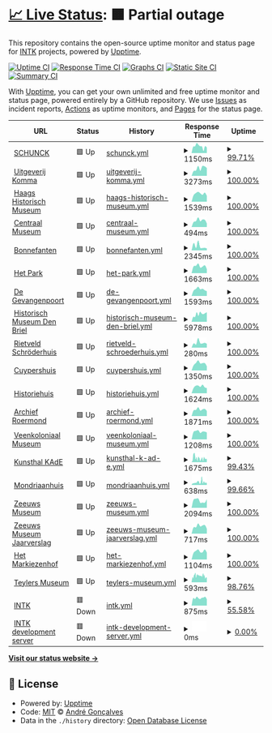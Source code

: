 # [📈 Live Status](https://andreesg.github.io/intk-upptime): <!--live status--> **🟧 Partial outage**

This repository contains the open-source uptime monitor and status page for [INTK](https://www.intk.com) projects, powered by [Upptime](https://github.com/upptime/upptime).

[![Uptime CI](https://github.com/koj-co/upptime/workflows/Uptime%20CI/badge.svg)](https://github.com/koj-co/upptime/actions?query=workflow%3A%22Uptime+CI%22)
[![Response Time CI](https://github.com/koj-co/upptime/workflows/Response%20Time%20CI/badge.svg)](https://github.com/koj-co/upptime/actions?query=workflow%3A%22Response+Time+CI%22)
[![Graphs CI](https://github.com/koj-co/upptime/workflows/Graphs%20CI/badge.svg)](https://github.com/koj-co/upptime/actions?query=workflow%3A%22Graphs+CI%22)
[![Static Site CI](https://github.com/koj-co/upptime/workflows/Static%20Site%20CI/badge.svg)](https://github.com/koj-co/upptime/actions?query=workflow%3A%22Static+Site+CI%22)
[![Summary CI](https://github.com/koj-co/upptime/workflows/Summary%20CI/badge.svg)](https://github.com/koj-co/upptime/actions?query=workflow%3A%22Summary+CI%22)

With [Upptime](https://upptime.js.org), you can get your own unlimited and free uptime monitor and status page, powered entirely by a GitHub repository. We use [Issues](https://github.com/andreesg/intk-upptime/issues) as incident reports, [Actions](https://github.com/andreesg/intk-upptime/actions) as uptime monitors, and [Pages](https://andreesg.github.io/intk-upptime) for the status page.

<!--start: status pages-->
<!-- This summary is generated by Upptime (https://github.com/upptime/upptime) -->
<!-- Do not edit this manually, your changes will be overwritten -->
<!-- prettier-ignore -->
| URL | Status | History | Response Time | Uptime |
| --- | ------ | ------- | ------------- | ------ |
| <img alt="" src="https://icons.duckduckgo.com/ip3/www.schunck.nl.ico" height="13"> [SCHUNCK](https://www.schunck.nl) | 🟩 Up | [schunck.yml](https://github.com/andreesg/intk-upptime/commits/HEAD/history/schunck.yml) | <details><summary><img alt="Response time graph" src="./graphs/schunck/response-time-week.png" height="20"> 1150ms</summary><br><a href="https://status.intk.com/history/schunck"><img alt="Response time 1211" src="https://img.shields.io/endpoint?url=https%3A%2F%2Fraw.githubusercontent.com%2Fandreesg%2Fintk-upptime%2FHEAD%2Fapi%2Fschunck%2Fresponse-time.json"></a><br><a href="https://status.intk.com/history/schunck"><img alt="24-hour response time 833" src="https://img.shields.io/endpoint?url=https%3A%2F%2Fraw.githubusercontent.com%2Fandreesg%2Fintk-upptime%2FHEAD%2Fapi%2Fschunck%2Fresponse-time-day.json"></a><br><a href="https://status.intk.com/history/schunck"><img alt="7-day response time 1150" src="https://img.shields.io/endpoint?url=https%3A%2F%2Fraw.githubusercontent.com%2Fandreesg%2Fintk-upptime%2FHEAD%2Fapi%2Fschunck%2Fresponse-time-week.json"></a><br><a href="https://status.intk.com/history/schunck"><img alt="30-day response time 1266" src="https://img.shields.io/endpoint?url=https%3A%2F%2Fraw.githubusercontent.com%2Fandreesg%2Fintk-upptime%2FHEAD%2Fapi%2Fschunck%2Fresponse-time-month.json"></a><br><a href="https://status.intk.com/history/schunck"><img alt="1-year response time 1180" src="https://img.shields.io/endpoint?url=https%3A%2F%2Fraw.githubusercontent.com%2Fandreesg%2Fintk-upptime%2FHEAD%2Fapi%2Fschunck%2Fresponse-time-year.json"></a></details> | <details><summary><a href="https://status.intk.com/history/schunck">99.71%</a></summary><a href="https://status.intk.com/history/schunck"><img alt="All-time uptime 98.81%" src="https://img.shields.io/endpoint?url=https%3A%2F%2Fraw.githubusercontent.com%2Fandreesg%2Fintk-upptime%2FHEAD%2Fapi%2Fschunck%2Fuptime.json"></a><br><a href="https://status.intk.com/history/schunck"><img alt="24-hour uptime 97.97%" src="https://img.shields.io/endpoint?url=https%3A%2F%2Fraw.githubusercontent.com%2Fandreesg%2Fintk-upptime%2FHEAD%2Fapi%2Fschunck%2Fuptime-day.json"></a><br><a href="https://status.intk.com/history/schunck"><img alt="7-day uptime 99.71%" src="https://img.shields.io/endpoint?url=https%3A%2F%2Fraw.githubusercontent.com%2Fandreesg%2Fintk-upptime%2FHEAD%2Fapi%2Fschunck%2Fuptime-week.json"></a><br><a href="https://status.intk.com/history/schunck"><img alt="30-day uptime 99.69%" src="https://img.shields.io/endpoint?url=https%3A%2F%2Fraw.githubusercontent.com%2Fandreesg%2Fintk-upptime%2FHEAD%2Fapi%2Fschunck%2Fuptime-month.json"></a><br><a href="https://status.intk.com/history/schunck"><img alt="1-year uptime 99.33%" src="https://img.shields.io/endpoint?url=https%3A%2F%2Fraw.githubusercontent.com%2Fandreesg%2Fintk-upptime%2FHEAD%2Fapi%2Fschunck%2Fuptime-year.json"></a></details>
| <img alt="" src="https://icons.duckduckgo.com/ip3/www.uitgeverijkomma.nl.ico" height="13"> [Uitgeverij Komma](https://www.uitgeverijkomma.nl) | 🟩 Up | [uitgeverij-komma.yml](https://github.com/andreesg/intk-upptime/commits/HEAD/history/uitgeverij-komma.yml) | <details><summary><img alt="Response time graph" src="./graphs/uitgeverij-komma/response-time-week.png" height="20"> 3273ms</summary><br><a href="https://status.intk.com/history/uitgeverij-komma"><img alt="Response time 1911" src="https://img.shields.io/endpoint?url=https%3A%2F%2Fraw.githubusercontent.com%2Fandreesg%2Fintk-upptime%2FHEAD%2Fapi%2Fuitgeverij-komma%2Fresponse-time.json"></a><br><a href="https://status.intk.com/history/uitgeverij-komma"><img alt="24-hour response time 3424" src="https://img.shields.io/endpoint?url=https%3A%2F%2Fraw.githubusercontent.com%2Fandreesg%2Fintk-upptime%2FHEAD%2Fapi%2Fuitgeverij-komma%2Fresponse-time-day.json"></a><br><a href="https://status.intk.com/history/uitgeverij-komma"><img alt="7-day response time 3273" src="https://img.shields.io/endpoint?url=https%3A%2F%2Fraw.githubusercontent.com%2Fandreesg%2Fintk-upptime%2FHEAD%2Fapi%2Fuitgeverij-komma%2Fresponse-time-week.json"></a><br><a href="https://status.intk.com/history/uitgeverij-komma"><img alt="30-day response time 3000" src="https://img.shields.io/endpoint?url=https%3A%2F%2Fraw.githubusercontent.com%2Fandreesg%2Fintk-upptime%2FHEAD%2Fapi%2Fuitgeverij-komma%2Fresponse-time-month.json"></a><br><a href="https://status.intk.com/history/uitgeverij-komma"><img alt="1-year response time 1994" src="https://img.shields.io/endpoint?url=https%3A%2F%2Fraw.githubusercontent.com%2Fandreesg%2Fintk-upptime%2FHEAD%2Fapi%2Fuitgeverij-komma%2Fresponse-time-year.json"></a></details> | <details><summary><a href="https://status.intk.com/history/uitgeverij-komma">100.00%</a></summary><a href="https://status.intk.com/history/uitgeverij-komma"><img alt="All-time uptime 99.04%" src="https://img.shields.io/endpoint?url=https%3A%2F%2Fraw.githubusercontent.com%2Fandreesg%2Fintk-upptime%2FHEAD%2Fapi%2Fuitgeverij-komma%2Fuptime.json"></a><br><a href="https://status.intk.com/history/uitgeverij-komma"><img alt="24-hour uptime 100.00%" src="https://img.shields.io/endpoint?url=https%3A%2F%2Fraw.githubusercontent.com%2Fandreesg%2Fintk-upptime%2FHEAD%2Fapi%2Fuitgeverij-komma%2Fuptime-day.json"></a><br><a href="https://status.intk.com/history/uitgeverij-komma"><img alt="7-day uptime 100.00%" src="https://img.shields.io/endpoint?url=https%3A%2F%2Fraw.githubusercontent.com%2Fandreesg%2Fintk-upptime%2FHEAD%2Fapi%2Fuitgeverij-komma%2Fuptime-week.json"></a><br><a href="https://status.intk.com/history/uitgeverij-komma"><img alt="30-day uptime 100.00%" src="https://img.shields.io/endpoint?url=https%3A%2F%2Fraw.githubusercontent.com%2Fandreesg%2Fintk-upptime%2FHEAD%2Fapi%2Fuitgeverij-komma%2Fuptime-month.json"></a><br><a href="https://status.intk.com/history/uitgeverij-komma"><img alt="1-year uptime 99.30%" src="https://img.shields.io/endpoint?url=https%3A%2F%2Fraw.githubusercontent.com%2Fandreesg%2Fintk-upptime%2FHEAD%2Fapi%2Fuitgeverij-komma%2Fuptime-year.json"></a></details>
| <img alt="" src="https://icons.duckduckgo.com/ip3/www.haagshistorischmuseum.nl.ico" height="13"> [Haags Historisch Museum](https://www.haagshistorischmuseum.nl) | 🟩 Up | [haags-historisch-museum.yml](https://github.com/andreesg/intk-upptime/commits/HEAD/history/haags-historisch-museum.yml) | <details><summary><img alt="Response time graph" src="./graphs/haags-historisch-museum/response-time-week.png" height="20"> 1539ms</summary><br><a href="https://status.intk.com/history/haags-historisch-museum"><img alt="Response time 1418" src="https://img.shields.io/endpoint?url=https%3A%2F%2Fraw.githubusercontent.com%2Fandreesg%2Fintk-upptime%2FHEAD%2Fapi%2Fhaags-historisch-museum%2Fresponse-time.json"></a><br><a href="https://status.intk.com/history/haags-historisch-museum"><img alt="24-hour response time 1130" src="https://img.shields.io/endpoint?url=https%3A%2F%2Fraw.githubusercontent.com%2Fandreesg%2Fintk-upptime%2FHEAD%2Fapi%2Fhaags-historisch-museum%2Fresponse-time-day.json"></a><br><a href="https://status.intk.com/history/haags-historisch-museum"><img alt="7-day response time 1539" src="https://img.shields.io/endpoint?url=https%3A%2F%2Fraw.githubusercontent.com%2Fandreesg%2Fintk-upptime%2FHEAD%2Fapi%2Fhaags-historisch-museum%2Fresponse-time-week.json"></a><br><a href="https://status.intk.com/history/haags-historisch-museum"><img alt="30-day response time 1541" src="https://img.shields.io/endpoint?url=https%3A%2F%2Fraw.githubusercontent.com%2Fandreesg%2Fintk-upptime%2FHEAD%2Fapi%2Fhaags-historisch-museum%2Fresponse-time-month.json"></a><br><a href="https://status.intk.com/history/haags-historisch-museum"><img alt="1-year response time 1412" src="https://img.shields.io/endpoint?url=https%3A%2F%2Fraw.githubusercontent.com%2Fandreesg%2Fintk-upptime%2FHEAD%2Fapi%2Fhaags-historisch-museum%2Fresponse-time-year.json"></a></details> | <details><summary><a href="https://status.intk.com/history/haags-historisch-museum">100.00%</a></summary><a href="https://status.intk.com/history/haags-historisch-museum"><img alt="All-time uptime 99.44%" src="https://img.shields.io/endpoint?url=https%3A%2F%2Fraw.githubusercontent.com%2Fandreesg%2Fintk-upptime%2FHEAD%2Fapi%2Fhaags-historisch-museum%2Fuptime.json"></a><br><a href="https://status.intk.com/history/haags-historisch-museum"><img alt="24-hour uptime 100.00%" src="https://img.shields.io/endpoint?url=https%3A%2F%2Fraw.githubusercontent.com%2Fandreesg%2Fintk-upptime%2FHEAD%2Fapi%2Fhaags-historisch-museum%2Fuptime-day.json"></a><br><a href="https://status.intk.com/history/haags-historisch-museum"><img alt="7-day uptime 100.00%" src="https://img.shields.io/endpoint?url=https%3A%2F%2Fraw.githubusercontent.com%2Fandreesg%2Fintk-upptime%2FHEAD%2Fapi%2Fhaags-historisch-museum%2Fuptime-week.json"></a><br><a href="https://status.intk.com/history/haags-historisch-museum"><img alt="30-day uptime 99.88%" src="https://img.shields.io/endpoint?url=https%3A%2F%2Fraw.githubusercontent.com%2Fandreesg%2Fintk-upptime%2FHEAD%2Fapi%2Fhaags-historisch-museum%2Fuptime-month.json"></a><br><a href="https://status.intk.com/history/haags-historisch-museum"><img alt="1-year uptime 99.40%" src="https://img.shields.io/endpoint?url=https%3A%2F%2Fraw.githubusercontent.com%2Fandreesg%2Fintk-upptime%2FHEAD%2Fapi%2Fhaags-historisch-museum%2Fuptime-year.json"></a></details>
| <img alt="" src="https://icons.duckduckgo.com/ip3/www.centraalmuseum.nl.ico" height="13"> [Centraal Museum](https://www.centraalmuseum.nl) | 🟩 Up | [centraal-museum.yml](https://github.com/andreesg/intk-upptime/commits/HEAD/history/centraal-museum.yml) | <details><summary><img alt="Response time graph" src="./graphs/centraal-museum/response-time-week.png" height="20"> 494ms</summary><br><a href="https://status.intk.com/history/centraal-museum"><img alt="Response time 3256" src="https://img.shields.io/endpoint?url=https%3A%2F%2Fraw.githubusercontent.com%2Fandreesg%2Fintk-upptime%2FHEAD%2Fapi%2Fcentraal-museum%2Fresponse-time.json"></a><br><a href="https://status.intk.com/history/centraal-museum"><img alt="24-hour response time 267" src="https://img.shields.io/endpoint?url=https%3A%2F%2Fraw.githubusercontent.com%2Fandreesg%2Fintk-upptime%2FHEAD%2Fapi%2Fcentraal-museum%2Fresponse-time-day.json"></a><br><a href="https://status.intk.com/history/centraal-museum"><img alt="7-day response time 494" src="https://img.shields.io/endpoint?url=https%3A%2F%2Fraw.githubusercontent.com%2Fandreesg%2Fintk-upptime%2FHEAD%2Fapi%2Fcentraal-museum%2Fresponse-time-week.json"></a><br><a href="https://status.intk.com/history/centraal-museum"><img alt="30-day response time 624" src="https://img.shields.io/endpoint?url=https%3A%2F%2Fraw.githubusercontent.com%2Fandreesg%2Fintk-upptime%2FHEAD%2Fapi%2Fcentraal-museum%2Fresponse-time-month.json"></a><br><a href="https://status.intk.com/history/centraal-museum"><img alt="1-year response time 2773" src="https://img.shields.io/endpoint?url=https%3A%2F%2Fraw.githubusercontent.com%2Fandreesg%2Fintk-upptime%2FHEAD%2Fapi%2Fcentraal-museum%2Fresponse-time-year.json"></a></details> | <details><summary><a href="https://status.intk.com/history/centraal-museum">100.00%</a></summary><a href="https://status.intk.com/history/centraal-museum"><img alt="All-time uptime 99.45%" src="https://img.shields.io/endpoint?url=https%3A%2F%2Fraw.githubusercontent.com%2Fandreesg%2Fintk-upptime%2FHEAD%2Fapi%2Fcentraal-museum%2Fuptime.json"></a><br><a href="https://status.intk.com/history/centraal-museum"><img alt="24-hour uptime 100.00%" src="https://img.shields.io/endpoint?url=https%3A%2F%2Fraw.githubusercontent.com%2Fandreesg%2Fintk-upptime%2FHEAD%2Fapi%2Fcentraal-museum%2Fuptime-day.json"></a><br><a href="https://status.intk.com/history/centraal-museum"><img alt="7-day uptime 100.00%" src="https://img.shields.io/endpoint?url=https%3A%2F%2Fraw.githubusercontent.com%2Fandreesg%2Fintk-upptime%2FHEAD%2Fapi%2Fcentraal-museum%2Fuptime-week.json"></a><br><a href="https://status.intk.com/history/centraal-museum"><img alt="30-day uptime 99.97%" src="https://img.shields.io/endpoint?url=https%3A%2F%2Fraw.githubusercontent.com%2Fandreesg%2Fintk-upptime%2FHEAD%2Fapi%2Fcentraal-museum%2Fuptime-month.json"></a><br><a href="https://status.intk.com/history/centraal-museum"><img alt="1-year uptime 97.62%" src="https://img.shields.io/endpoint?url=https%3A%2F%2Fraw.githubusercontent.com%2Fandreesg%2Fintk-upptime%2FHEAD%2Fapi%2Fcentraal-museum%2Fuptime-year.json"></a></details>
| <img alt="" src="https://icons.duckduckgo.com/ip3/www.bonnefanten.nl.ico" height="13"> [Bonnefanten](https://www.bonnefanten.nl) | 🟩 Up | [bonnefanten.yml](https://github.com/andreesg/intk-upptime/commits/HEAD/history/bonnefanten.yml) | <details><summary><img alt="Response time graph" src="./graphs/bonnefanten/response-time-week.png" height="20"> 2345ms</summary><br><a href="https://status.intk.com/history/bonnefanten"><img alt="Response time 2138" src="https://img.shields.io/endpoint?url=https%3A%2F%2Fraw.githubusercontent.com%2Fandreesg%2Fintk-upptime%2FHEAD%2Fapi%2Fbonnefanten%2Fresponse-time.json"></a><br><a href="https://status.intk.com/history/bonnefanten"><img alt="24-hour response time 1090" src="https://img.shields.io/endpoint?url=https%3A%2F%2Fraw.githubusercontent.com%2Fandreesg%2Fintk-upptime%2FHEAD%2Fapi%2Fbonnefanten%2Fresponse-time-day.json"></a><br><a href="https://status.intk.com/history/bonnefanten"><img alt="7-day response time 2345" src="https://img.shields.io/endpoint?url=https%3A%2F%2Fraw.githubusercontent.com%2Fandreesg%2Fintk-upptime%2FHEAD%2Fapi%2Fbonnefanten%2Fresponse-time-week.json"></a><br><a href="https://status.intk.com/history/bonnefanten"><img alt="30-day response time 2219" src="https://img.shields.io/endpoint?url=https%3A%2F%2Fraw.githubusercontent.com%2Fandreesg%2Fintk-upptime%2FHEAD%2Fapi%2Fbonnefanten%2Fresponse-time-month.json"></a><br><a href="https://status.intk.com/history/bonnefanten"><img alt="1-year response time 2163" src="https://img.shields.io/endpoint?url=https%3A%2F%2Fraw.githubusercontent.com%2Fandreesg%2Fintk-upptime%2FHEAD%2Fapi%2Fbonnefanten%2Fresponse-time-year.json"></a></details> | <details><summary><a href="https://status.intk.com/history/bonnefanten">100.00%</a></summary><a href="https://status.intk.com/history/bonnefanten"><img alt="All-time uptime 99.49%" src="https://img.shields.io/endpoint?url=https%3A%2F%2Fraw.githubusercontent.com%2Fandreesg%2Fintk-upptime%2FHEAD%2Fapi%2Fbonnefanten%2Fuptime.json"></a><br><a href="https://status.intk.com/history/bonnefanten"><img alt="24-hour uptime 100.00%" src="https://img.shields.io/endpoint?url=https%3A%2F%2Fraw.githubusercontent.com%2Fandreesg%2Fintk-upptime%2FHEAD%2Fapi%2Fbonnefanten%2Fuptime-day.json"></a><br><a href="https://status.intk.com/history/bonnefanten"><img alt="7-day uptime 100.00%" src="https://img.shields.io/endpoint?url=https%3A%2F%2Fraw.githubusercontent.com%2Fandreesg%2Fintk-upptime%2FHEAD%2Fapi%2Fbonnefanten%2Fuptime-week.json"></a><br><a href="https://status.intk.com/history/bonnefanten"><img alt="30-day uptime 99.88%" src="https://img.shields.io/endpoint?url=https%3A%2F%2Fraw.githubusercontent.com%2Fandreesg%2Fintk-upptime%2FHEAD%2Fapi%2Fbonnefanten%2Fuptime-month.json"></a><br><a href="https://status.intk.com/history/bonnefanten"><img alt="1-year uptime 97.61%" src="https://img.shields.io/endpoint?url=https%3A%2F%2Fraw.githubusercontent.com%2Fandreesg%2Fintk-upptime%2FHEAD%2Fapi%2Fbonnefanten%2Fuptime-year.json"></a></details>
| <img alt="" src="https://icons.duckduckgo.com/ip3/www.hetpark.nl.ico" height="13"> [Het Park](https://www.hetpark.nl) | 🟩 Up | [het-park.yml](https://github.com/andreesg/intk-upptime/commits/HEAD/history/het-park.yml) | <details><summary><img alt="Response time graph" src="./graphs/het-park/response-time-week.png" height="20"> 1663ms</summary><br><a href="https://status.intk.com/history/het-park"><img alt="Response time 1298" src="https://img.shields.io/endpoint?url=https%3A%2F%2Fraw.githubusercontent.com%2Fandreesg%2Fintk-upptime%2FHEAD%2Fapi%2Fhet-park%2Fresponse-time.json"></a><br><a href="https://status.intk.com/history/het-park"><img alt="24-hour response time 963" src="https://img.shields.io/endpoint?url=https%3A%2F%2Fraw.githubusercontent.com%2Fandreesg%2Fintk-upptime%2FHEAD%2Fapi%2Fhet-park%2Fresponse-time-day.json"></a><br><a href="https://status.intk.com/history/het-park"><img alt="7-day response time 1663" src="https://img.shields.io/endpoint?url=https%3A%2F%2Fraw.githubusercontent.com%2Fandreesg%2Fintk-upptime%2FHEAD%2Fapi%2Fhet-park%2Fresponse-time-week.json"></a><br><a href="https://status.intk.com/history/het-park"><img alt="30-day response time 1710" src="https://img.shields.io/endpoint?url=https%3A%2F%2Fraw.githubusercontent.com%2Fandreesg%2Fintk-upptime%2FHEAD%2Fapi%2Fhet-park%2Fresponse-time-month.json"></a><br><a href="https://status.intk.com/history/het-park"><img alt="1-year response time 1381" src="https://img.shields.io/endpoint?url=https%3A%2F%2Fraw.githubusercontent.com%2Fandreesg%2Fintk-upptime%2FHEAD%2Fapi%2Fhet-park%2Fresponse-time-year.json"></a></details> | <details><summary><a href="https://status.intk.com/history/het-park">100.00%</a></summary><a href="https://status.intk.com/history/het-park"><img alt="All-time uptime 99.97%" src="https://img.shields.io/endpoint?url=https%3A%2F%2Fraw.githubusercontent.com%2Fandreesg%2Fintk-upptime%2FHEAD%2Fapi%2Fhet-park%2Fuptime.json"></a><br><a href="https://status.intk.com/history/het-park"><img alt="24-hour uptime 100.00%" src="https://img.shields.io/endpoint?url=https%3A%2F%2Fraw.githubusercontent.com%2Fandreesg%2Fintk-upptime%2FHEAD%2Fapi%2Fhet-park%2Fuptime-day.json"></a><br><a href="https://status.intk.com/history/het-park"><img alt="7-day uptime 100.00%" src="https://img.shields.io/endpoint?url=https%3A%2F%2Fraw.githubusercontent.com%2Fandreesg%2Fintk-upptime%2FHEAD%2Fapi%2Fhet-park%2Fuptime-week.json"></a><br><a href="https://status.intk.com/history/het-park"><img alt="30-day uptime 100.00%" src="https://img.shields.io/endpoint?url=https%3A%2F%2Fraw.githubusercontent.com%2Fandreesg%2Fintk-upptime%2FHEAD%2Fapi%2Fhet-park%2Fuptime-month.json"></a><br><a href="https://status.intk.com/history/het-park"><img alt="1-year uptime 99.91%" src="https://img.shields.io/endpoint?url=https%3A%2F%2Fraw.githubusercontent.com%2Fandreesg%2Fintk-upptime%2FHEAD%2Fapi%2Fhet-park%2Fuptime-year.json"></a></details>
| <img alt="" src="https://icons.duckduckgo.com/ip3/www.gevangenpoort.nl.ico" height="13"> [De Gevangenpoort](https://www.gevangenpoort.nl) | 🟩 Up | [de-gevangenpoort.yml](https://github.com/andreesg/intk-upptime/commits/HEAD/history/de-gevangenpoort.yml) | <details><summary><img alt="Response time graph" src="./graphs/de-gevangenpoort/response-time-week.png" height="20"> 1593ms</summary><br><a href="https://status.intk.com/history/de-gevangenpoort"><img alt="Response time 1370" src="https://img.shields.io/endpoint?url=https%3A%2F%2Fraw.githubusercontent.com%2Fandreesg%2Fintk-upptime%2FHEAD%2Fapi%2Fde-gevangenpoort%2Fresponse-time.json"></a><br><a href="https://status.intk.com/history/de-gevangenpoort"><img alt="24-hour response time 1144" src="https://img.shields.io/endpoint?url=https%3A%2F%2Fraw.githubusercontent.com%2Fandreesg%2Fintk-upptime%2FHEAD%2Fapi%2Fde-gevangenpoort%2Fresponse-time-day.json"></a><br><a href="https://status.intk.com/history/de-gevangenpoort"><img alt="7-day response time 1593" src="https://img.shields.io/endpoint?url=https%3A%2F%2Fraw.githubusercontent.com%2Fandreesg%2Fintk-upptime%2FHEAD%2Fapi%2Fde-gevangenpoort%2Fresponse-time-week.json"></a><br><a href="https://status.intk.com/history/de-gevangenpoort"><img alt="30-day response time 1465" src="https://img.shields.io/endpoint?url=https%3A%2F%2Fraw.githubusercontent.com%2Fandreesg%2Fintk-upptime%2FHEAD%2Fapi%2Fde-gevangenpoort%2Fresponse-time-month.json"></a><br><a href="https://status.intk.com/history/de-gevangenpoort"><img alt="1-year response time 1359" src="https://img.shields.io/endpoint?url=https%3A%2F%2Fraw.githubusercontent.com%2Fandreesg%2Fintk-upptime%2FHEAD%2Fapi%2Fde-gevangenpoort%2Fresponse-time-year.json"></a></details> | <details><summary><a href="https://status.intk.com/history/de-gevangenpoort">100.00%</a></summary><a href="https://status.intk.com/history/de-gevangenpoort"><img alt="All-time uptime 99.48%" src="https://img.shields.io/endpoint?url=https%3A%2F%2Fraw.githubusercontent.com%2Fandreesg%2Fintk-upptime%2FHEAD%2Fapi%2Fde-gevangenpoort%2Fuptime.json"></a><br><a href="https://status.intk.com/history/de-gevangenpoort"><img alt="24-hour uptime 100.00%" src="https://img.shields.io/endpoint?url=https%3A%2F%2Fraw.githubusercontent.com%2Fandreesg%2Fintk-upptime%2FHEAD%2Fapi%2Fde-gevangenpoort%2Fuptime-day.json"></a><br><a href="https://status.intk.com/history/de-gevangenpoort"><img alt="7-day uptime 100.00%" src="https://img.shields.io/endpoint?url=https%3A%2F%2Fraw.githubusercontent.com%2Fandreesg%2Fintk-upptime%2FHEAD%2Fapi%2Fde-gevangenpoort%2Fuptime-week.json"></a><br><a href="https://status.intk.com/history/de-gevangenpoort"><img alt="30-day uptime 99.88%" src="https://img.shields.io/endpoint?url=https%3A%2F%2Fraw.githubusercontent.com%2Fandreesg%2Fintk-upptime%2FHEAD%2Fapi%2Fde-gevangenpoort%2Fuptime-month.json"></a><br><a href="https://status.intk.com/history/de-gevangenpoort"><img alt="1-year uptime 99.56%" src="https://img.shields.io/endpoint?url=https%3A%2F%2Fraw.githubusercontent.com%2Fandreesg%2Fintk-upptime%2FHEAD%2Fapi%2Fde-gevangenpoort%2Fuptime-year.json"></a></details>
| <img alt="" src="https://icons.duckduckgo.com/ip3/www.historischmuseumdenbriel.nl.ico" height="13"> [Historisch Museum Den Briel](https://www.historischmuseumdenbriel.nl) | 🟩 Up | [historisch-museum-den-briel.yml](https://github.com/andreesg/intk-upptime/commits/HEAD/history/historisch-museum-den-briel.yml) | <details><summary><img alt="Response time graph" src="./graphs/historisch-museum-den-briel/response-time-week.png" height="20"> 5978ms</summary><br><a href="https://status.intk.com/history/historisch-museum-den-briel"><img alt="Response time 5533" src="https://img.shields.io/endpoint?url=https%3A%2F%2Fraw.githubusercontent.com%2Fandreesg%2Fintk-upptime%2FHEAD%2Fapi%2Fhistorisch-museum-den-briel%2Fresponse-time.json"></a><br><a href="https://status.intk.com/history/historisch-museum-den-briel"><img alt="24-hour response time 7489" src="https://img.shields.io/endpoint?url=https%3A%2F%2Fraw.githubusercontent.com%2Fandreesg%2Fintk-upptime%2FHEAD%2Fapi%2Fhistorisch-museum-den-briel%2Fresponse-time-day.json"></a><br><a href="https://status.intk.com/history/historisch-museum-den-briel"><img alt="7-day response time 5978" src="https://img.shields.io/endpoint?url=https%3A%2F%2Fraw.githubusercontent.com%2Fandreesg%2Fintk-upptime%2FHEAD%2Fapi%2Fhistorisch-museum-den-briel%2Fresponse-time-week.json"></a><br><a href="https://status.intk.com/history/historisch-museum-den-briel"><img alt="30-day response time 5443" src="https://img.shields.io/endpoint?url=https%3A%2F%2Fraw.githubusercontent.com%2Fandreesg%2Fintk-upptime%2FHEAD%2Fapi%2Fhistorisch-museum-den-briel%2Fresponse-time-month.json"></a><br><a href="https://status.intk.com/history/historisch-museum-den-briel"><img alt="1-year response time 5673" src="https://img.shields.io/endpoint?url=https%3A%2F%2Fraw.githubusercontent.com%2Fandreesg%2Fintk-upptime%2FHEAD%2Fapi%2Fhistorisch-museum-den-briel%2Fresponse-time-year.json"></a></details> | <details><summary><a href="https://status.intk.com/history/historisch-museum-den-briel">100.00%</a></summary><a href="https://status.intk.com/history/historisch-museum-den-briel"><img alt="All-time uptime 98.31%" src="https://img.shields.io/endpoint?url=https%3A%2F%2Fraw.githubusercontent.com%2Fandreesg%2Fintk-upptime%2FHEAD%2Fapi%2Fhistorisch-museum-den-briel%2Fuptime.json"></a><br><a href="https://status.intk.com/history/historisch-museum-den-briel"><img alt="24-hour uptime 100.00%" src="https://img.shields.io/endpoint?url=https%3A%2F%2Fraw.githubusercontent.com%2Fandreesg%2Fintk-upptime%2FHEAD%2Fapi%2Fhistorisch-museum-den-briel%2Fuptime-day.json"></a><br><a href="https://status.intk.com/history/historisch-museum-den-briel"><img alt="7-day uptime 100.00%" src="https://img.shields.io/endpoint?url=https%3A%2F%2Fraw.githubusercontent.com%2Fandreesg%2Fintk-upptime%2FHEAD%2Fapi%2Fhistorisch-museum-den-briel%2Fuptime-week.json"></a><br><a href="https://status.intk.com/history/historisch-museum-den-briel"><img alt="30-day uptime 48.18%" src="https://img.shields.io/endpoint?url=https%3A%2F%2Fraw.githubusercontent.com%2Fandreesg%2Fintk-upptime%2FHEAD%2Fapi%2Fhistorisch-museum-den-briel%2Fuptime-month.json"></a><br><a href="https://status.intk.com/history/historisch-museum-den-briel"><img alt="1-year uptime 95.28%" src="https://img.shields.io/endpoint?url=https%3A%2F%2Fraw.githubusercontent.com%2Fandreesg%2Fintk-upptime%2FHEAD%2Fapi%2Fhistorisch-museum-den-briel%2Fuptime-year.json"></a></details>
| <img alt="" src="https://icons.duckduckgo.com/ip3/www.rietveldschroderhuis.nl.ico" height="13"> [Rietveld Schröderhuis](https://www.rietveldschroderhuis.nl) | 🟩 Up | [rietveld-schroederhuis.yml](https://github.com/andreesg/intk-upptime/commits/HEAD/history/rietveld-schroederhuis.yml) | <details><summary><img alt="Response time graph" src="./graphs/rietveld-schroederhuis/response-time-week.png" height="20"> 280ms</summary><br><a href="https://status.intk.com/history/rietveld-schroederhuis"><img alt="Response time 1119" src="https://img.shields.io/endpoint?url=https%3A%2F%2Fraw.githubusercontent.com%2Fandreesg%2Fintk-upptime%2FHEAD%2Fapi%2Frietveld-schroederhuis%2Fresponse-time.json"></a><br><a href="https://status.intk.com/history/rietveld-schroederhuis"><img alt="24-hour response time 220" src="https://img.shields.io/endpoint?url=https%3A%2F%2Fraw.githubusercontent.com%2Fandreesg%2Fintk-upptime%2FHEAD%2Fapi%2Frietveld-schroederhuis%2Fresponse-time-day.json"></a><br><a href="https://status.intk.com/history/rietveld-schroederhuis"><img alt="7-day response time 280" src="https://img.shields.io/endpoint?url=https%3A%2F%2Fraw.githubusercontent.com%2Fandreesg%2Fintk-upptime%2FHEAD%2Fapi%2Frietveld-schroederhuis%2Fresponse-time-week.json"></a><br><a href="https://status.intk.com/history/rietveld-schroederhuis"><img alt="30-day response time 274" src="https://img.shields.io/endpoint?url=https%3A%2F%2Fraw.githubusercontent.com%2Fandreesg%2Fintk-upptime%2FHEAD%2Fapi%2Frietveld-schroederhuis%2Fresponse-time-month.json"></a><br><a href="https://status.intk.com/history/rietveld-schroederhuis"><img alt="1-year response time 1069" src="https://img.shields.io/endpoint?url=https%3A%2F%2Fraw.githubusercontent.com%2Fandreesg%2Fintk-upptime%2FHEAD%2Fapi%2Frietveld-schroederhuis%2Fresponse-time-year.json"></a></details> | <details><summary><a href="https://status.intk.com/history/rietveld-schroederhuis">100.00%</a></summary><a href="https://status.intk.com/history/rietveld-schroederhuis"><img alt="All-time uptime 98.86%" src="https://img.shields.io/endpoint?url=https%3A%2F%2Fraw.githubusercontent.com%2Fandreesg%2Fintk-upptime%2FHEAD%2Fapi%2Frietveld-schroederhuis%2Fuptime.json"></a><br><a href="https://status.intk.com/history/rietveld-schroederhuis"><img alt="24-hour uptime 100.00%" src="https://img.shields.io/endpoint?url=https%3A%2F%2Fraw.githubusercontent.com%2Fandreesg%2Fintk-upptime%2FHEAD%2Fapi%2Frietveld-schroederhuis%2Fuptime-day.json"></a><br><a href="https://status.intk.com/history/rietveld-schroederhuis"><img alt="7-day uptime 100.00%" src="https://img.shields.io/endpoint?url=https%3A%2F%2Fraw.githubusercontent.com%2Fandreesg%2Fintk-upptime%2FHEAD%2Fapi%2Frietveld-schroederhuis%2Fuptime-week.json"></a><br><a href="https://status.intk.com/history/rietveld-schroederhuis"><img alt="30-day uptime 100.00%" src="https://img.shields.io/endpoint?url=https%3A%2F%2Fraw.githubusercontent.com%2Fandreesg%2Fintk-upptime%2FHEAD%2Fapi%2Frietveld-schroederhuis%2Fuptime-month.json"></a><br><a href="https://status.intk.com/history/rietveld-schroederhuis"><img alt="1-year uptime 94.66%" src="https://img.shields.io/endpoint?url=https%3A%2F%2Fraw.githubusercontent.com%2Fandreesg%2Fintk-upptime%2FHEAD%2Fapi%2Frietveld-schroederhuis%2Fuptime-year.json"></a></details>
| <img alt="" src="https://icons.duckduckgo.com/ip3/www.cuypershuis.nl.ico" height="13"> [Cuypershuis](https://www.cuypershuis.nl) | 🟩 Up | [cuypershuis.yml](https://github.com/andreesg/intk-upptime/commits/HEAD/history/cuypershuis.yml) | <details><summary><img alt="Response time graph" src="./graphs/cuypershuis/response-time-week.png" height="20"> 1350ms</summary><br><a href="https://status.intk.com/history/cuypershuis"><img alt="Response time 1120" src="https://img.shields.io/endpoint?url=https%3A%2F%2Fraw.githubusercontent.com%2Fandreesg%2Fintk-upptime%2FHEAD%2Fapi%2Fcuypershuis%2Fresponse-time.json"></a><br><a href="https://status.intk.com/history/cuypershuis"><img alt="24-hour response time 791" src="https://img.shields.io/endpoint?url=https%3A%2F%2Fraw.githubusercontent.com%2Fandreesg%2Fintk-upptime%2FHEAD%2Fapi%2Fcuypershuis%2Fresponse-time-day.json"></a><br><a href="https://status.intk.com/history/cuypershuis"><img alt="7-day response time 1350" src="https://img.shields.io/endpoint?url=https%3A%2F%2Fraw.githubusercontent.com%2Fandreesg%2Fintk-upptime%2FHEAD%2Fapi%2Fcuypershuis%2Fresponse-time-week.json"></a><br><a href="https://status.intk.com/history/cuypershuis"><img alt="30-day response time 1194" src="https://img.shields.io/endpoint?url=https%3A%2F%2Fraw.githubusercontent.com%2Fandreesg%2Fintk-upptime%2FHEAD%2Fapi%2Fcuypershuis%2Fresponse-time-month.json"></a><br><a href="https://status.intk.com/history/cuypershuis"><img alt="1-year response time 1128" src="https://img.shields.io/endpoint?url=https%3A%2F%2Fraw.githubusercontent.com%2Fandreesg%2Fintk-upptime%2FHEAD%2Fapi%2Fcuypershuis%2Fresponse-time-year.json"></a></details> | <details><summary><a href="https://status.intk.com/history/cuypershuis">100.00%</a></summary><a href="https://status.intk.com/history/cuypershuis"><img alt="All-time uptime 99.87%" src="https://img.shields.io/endpoint?url=https%3A%2F%2Fraw.githubusercontent.com%2Fandreesg%2Fintk-upptime%2FHEAD%2Fapi%2Fcuypershuis%2Fuptime.json"></a><br><a href="https://status.intk.com/history/cuypershuis"><img alt="24-hour uptime 100.00%" src="https://img.shields.io/endpoint?url=https%3A%2F%2Fraw.githubusercontent.com%2Fandreesg%2Fintk-upptime%2FHEAD%2Fapi%2Fcuypershuis%2Fuptime-day.json"></a><br><a href="https://status.intk.com/history/cuypershuis"><img alt="7-day uptime 100.00%" src="https://img.shields.io/endpoint?url=https%3A%2F%2Fraw.githubusercontent.com%2Fandreesg%2Fintk-upptime%2FHEAD%2Fapi%2Fcuypershuis%2Fuptime-week.json"></a><br><a href="https://status.intk.com/history/cuypershuis"><img alt="30-day uptime 99.81%" src="https://img.shields.io/endpoint?url=https%3A%2F%2Fraw.githubusercontent.com%2Fandreesg%2Fintk-upptime%2FHEAD%2Fapi%2Fcuypershuis%2Fuptime-month.json"></a><br><a href="https://status.intk.com/history/cuypershuis"><img alt="1-year uptime 99.82%" src="https://img.shields.io/endpoint?url=https%3A%2F%2Fraw.githubusercontent.com%2Fandreesg%2Fintk-upptime%2FHEAD%2Fapi%2Fcuypershuis%2Fuptime-year.json"></a></details>
| <img alt="" src="https://icons.duckduckgo.com/ip3/www.historiehuis.nl.ico" height="13"> [Historiehuis](https://www.historiehuis.nl) | 🟩 Up | [historiehuis.yml](https://github.com/andreesg/intk-upptime/commits/HEAD/history/historiehuis.yml) | <details><summary><img alt="Response time graph" src="./graphs/historiehuis/response-time-week.png" height="20"> 1624ms</summary><br><a href="https://status.intk.com/history/historiehuis"><img alt="Response time 1607" src="https://img.shields.io/endpoint?url=https%3A%2F%2Fraw.githubusercontent.com%2Fandreesg%2Fintk-upptime%2FHEAD%2Fapi%2Fhistoriehuis%2Fresponse-time.json"></a><br><a href="https://status.intk.com/history/historiehuis"><img alt="24-hour response time 1256" src="https://img.shields.io/endpoint?url=https%3A%2F%2Fraw.githubusercontent.com%2Fandreesg%2Fintk-upptime%2FHEAD%2Fapi%2Fhistoriehuis%2Fresponse-time-day.json"></a><br><a href="https://status.intk.com/history/historiehuis"><img alt="7-day response time 1624" src="https://img.shields.io/endpoint?url=https%3A%2F%2Fraw.githubusercontent.com%2Fandreesg%2Fintk-upptime%2FHEAD%2Fapi%2Fhistoriehuis%2Fresponse-time-week.json"></a><br><a href="https://status.intk.com/history/historiehuis"><img alt="30-day response time 1608" src="https://img.shields.io/endpoint?url=https%3A%2F%2Fraw.githubusercontent.com%2Fandreesg%2Fintk-upptime%2FHEAD%2Fapi%2Fhistoriehuis%2Fresponse-time-month.json"></a><br><a href="https://status.intk.com/history/historiehuis"><img alt="1-year response time 1597" src="https://img.shields.io/endpoint?url=https%3A%2F%2Fraw.githubusercontent.com%2Fandreesg%2Fintk-upptime%2FHEAD%2Fapi%2Fhistoriehuis%2Fresponse-time-year.json"></a></details> | <details><summary><a href="https://status.intk.com/history/historiehuis">100.00%</a></summary><a href="https://status.intk.com/history/historiehuis"><img alt="All-time uptime 99.86%" src="https://img.shields.io/endpoint?url=https%3A%2F%2Fraw.githubusercontent.com%2Fandreesg%2Fintk-upptime%2FHEAD%2Fapi%2Fhistoriehuis%2Fuptime.json"></a><br><a href="https://status.intk.com/history/historiehuis"><img alt="24-hour uptime 100.00%" src="https://img.shields.io/endpoint?url=https%3A%2F%2Fraw.githubusercontent.com%2Fandreesg%2Fintk-upptime%2FHEAD%2Fapi%2Fhistoriehuis%2Fuptime-day.json"></a><br><a href="https://status.intk.com/history/historiehuis"><img alt="7-day uptime 100.00%" src="https://img.shields.io/endpoint?url=https%3A%2F%2Fraw.githubusercontent.com%2Fandreesg%2Fintk-upptime%2FHEAD%2Fapi%2Fhistoriehuis%2Fuptime-week.json"></a><br><a href="https://status.intk.com/history/historiehuis"><img alt="30-day uptime 99.81%" src="https://img.shields.io/endpoint?url=https%3A%2F%2Fraw.githubusercontent.com%2Fandreesg%2Fintk-upptime%2FHEAD%2Fapi%2Fhistoriehuis%2Fuptime-month.json"></a><br><a href="https://status.intk.com/history/historiehuis"><img alt="1-year uptime 99.82%" src="https://img.shields.io/endpoint?url=https%3A%2F%2Fraw.githubusercontent.com%2Fandreesg%2Fintk-upptime%2FHEAD%2Fapi%2Fhistoriehuis%2Fuptime-year.json"></a></details>
| <img alt="" src="https://icons.duckduckgo.com/ip3/www.archiefroermond.nl.ico" height="13"> [Archief Roermond](https://www.archiefroermond.nl) | 🟩 Up | [archief-roermond.yml](https://github.com/andreesg/intk-upptime/commits/HEAD/history/archief-roermond.yml) | <details><summary><img alt="Response time graph" src="./graphs/archief-roermond/response-time-week.png" height="20"> 1871ms</summary><br><a href="https://status.intk.com/history/archief-roermond"><img alt="Response time 1917" src="https://img.shields.io/endpoint?url=https%3A%2F%2Fraw.githubusercontent.com%2Fandreesg%2Fintk-upptime%2FHEAD%2Fapi%2Farchief-roermond%2Fresponse-time.json"></a><br><a href="https://status.intk.com/history/archief-roermond"><img alt="24-hour response time 1467" src="https://img.shields.io/endpoint?url=https%3A%2F%2Fraw.githubusercontent.com%2Fandreesg%2Fintk-upptime%2FHEAD%2Fapi%2Farchief-roermond%2Fresponse-time-day.json"></a><br><a href="https://status.intk.com/history/archief-roermond"><img alt="7-day response time 1871" src="https://img.shields.io/endpoint?url=https%3A%2F%2Fraw.githubusercontent.com%2Fandreesg%2Fintk-upptime%2FHEAD%2Fapi%2Farchief-roermond%2Fresponse-time-week.json"></a><br><a href="https://status.intk.com/history/archief-roermond"><img alt="30-day response time 1888" src="https://img.shields.io/endpoint?url=https%3A%2F%2Fraw.githubusercontent.com%2Fandreesg%2Fintk-upptime%2FHEAD%2Fapi%2Farchief-roermond%2Fresponse-time-month.json"></a><br><a href="https://status.intk.com/history/archief-roermond"><img alt="1-year response time 1807" src="https://img.shields.io/endpoint?url=https%3A%2F%2Fraw.githubusercontent.com%2Fandreesg%2Fintk-upptime%2FHEAD%2Fapi%2Farchief-roermond%2Fresponse-time-year.json"></a></details> | <details><summary><a href="https://status.intk.com/history/archief-roermond">100.00%</a></summary><a href="https://status.intk.com/history/archief-roermond"><img alt="All-time uptime 99.81%" src="https://img.shields.io/endpoint?url=https%3A%2F%2Fraw.githubusercontent.com%2Fandreesg%2Fintk-upptime%2FHEAD%2Fapi%2Farchief-roermond%2Fuptime.json"></a><br><a href="https://status.intk.com/history/archief-roermond"><img alt="24-hour uptime 100.00%" src="https://img.shields.io/endpoint?url=https%3A%2F%2Fraw.githubusercontent.com%2Fandreesg%2Fintk-upptime%2FHEAD%2Fapi%2Farchief-roermond%2Fuptime-day.json"></a><br><a href="https://status.intk.com/history/archief-roermond"><img alt="7-day uptime 100.00%" src="https://img.shields.io/endpoint?url=https%3A%2F%2Fraw.githubusercontent.com%2Fandreesg%2Fintk-upptime%2FHEAD%2Fapi%2Farchief-roermond%2Fuptime-week.json"></a><br><a href="https://status.intk.com/history/archief-roermond"><img alt="30-day uptime 99.81%" src="https://img.shields.io/endpoint?url=https%3A%2F%2Fraw.githubusercontent.com%2Fandreesg%2Fintk-upptime%2FHEAD%2Fapi%2Farchief-roermond%2Fuptime-month.json"></a><br><a href="https://status.intk.com/history/archief-roermond"><img alt="1-year uptime 99.81%" src="https://img.shields.io/endpoint?url=https%3A%2F%2Fraw.githubusercontent.com%2Fandreesg%2Fintk-upptime%2FHEAD%2Fapi%2Farchief-roermond%2Fuptime-year.json"></a></details>
| <img alt="" src="https://icons.duckduckgo.com/ip3/www.veenkoloniaalmuseum.nl.ico" height="13"> [Veenkoloniaal Museum](https://www.veenkoloniaalmuseum.nl) | 🟩 Up | [veenkoloniaal-museum.yml](https://github.com/andreesg/intk-upptime/commits/HEAD/history/veenkoloniaal-museum.yml) | <details><summary><img alt="Response time graph" src="./graphs/veenkoloniaal-museum/response-time-week.png" height="20"> 1208ms</summary><br><a href="https://status.intk.com/history/veenkoloniaal-museum"><img alt="Response time 1279" src="https://img.shields.io/endpoint?url=https%3A%2F%2Fraw.githubusercontent.com%2Fandreesg%2Fintk-upptime%2FHEAD%2Fapi%2Fveenkoloniaal-museum%2Fresponse-time.json"></a><br><a href="https://status.intk.com/history/veenkoloniaal-museum"><img alt="24-hour response time 1080" src="https://img.shields.io/endpoint?url=https%3A%2F%2Fraw.githubusercontent.com%2Fandreesg%2Fintk-upptime%2FHEAD%2Fapi%2Fveenkoloniaal-museum%2Fresponse-time-day.json"></a><br><a href="https://status.intk.com/history/veenkoloniaal-museum"><img alt="7-day response time 1208" src="https://img.shields.io/endpoint?url=https%3A%2F%2Fraw.githubusercontent.com%2Fandreesg%2Fintk-upptime%2FHEAD%2Fapi%2Fveenkoloniaal-museum%2Fresponse-time-week.json"></a><br><a href="https://status.intk.com/history/veenkoloniaal-museum"><img alt="30-day response time 1294" src="https://img.shields.io/endpoint?url=https%3A%2F%2Fraw.githubusercontent.com%2Fandreesg%2Fintk-upptime%2FHEAD%2Fapi%2Fveenkoloniaal-museum%2Fresponse-time-month.json"></a><br><a href="https://status.intk.com/history/veenkoloniaal-museum"><img alt="1-year response time 1271" src="https://img.shields.io/endpoint?url=https%3A%2F%2Fraw.githubusercontent.com%2Fandreesg%2Fintk-upptime%2FHEAD%2Fapi%2Fveenkoloniaal-museum%2Fresponse-time-year.json"></a></details> | <details><summary><a href="https://status.intk.com/history/veenkoloniaal-museum">100.00%</a></summary><a href="https://status.intk.com/history/veenkoloniaal-museum"><img alt="All-time uptime 99.98%" src="https://img.shields.io/endpoint?url=https%3A%2F%2Fraw.githubusercontent.com%2Fandreesg%2Fintk-upptime%2FHEAD%2Fapi%2Fveenkoloniaal-museum%2Fuptime.json"></a><br><a href="https://status.intk.com/history/veenkoloniaal-museum"><img alt="24-hour uptime 100.00%" src="https://img.shields.io/endpoint?url=https%3A%2F%2Fraw.githubusercontent.com%2Fandreesg%2Fintk-upptime%2FHEAD%2Fapi%2Fveenkoloniaal-museum%2Fuptime-day.json"></a><br><a href="https://status.intk.com/history/veenkoloniaal-museum"><img alt="7-day uptime 100.00%" src="https://img.shields.io/endpoint?url=https%3A%2F%2Fraw.githubusercontent.com%2Fandreesg%2Fintk-upptime%2FHEAD%2Fapi%2Fveenkoloniaal-museum%2Fuptime-week.json"></a><br><a href="https://status.intk.com/history/veenkoloniaal-museum"><img alt="30-day uptime 99.81%" src="https://img.shields.io/endpoint?url=https%3A%2F%2Fraw.githubusercontent.com%2Fandreesg%2Fintk-upptime%2FHEAD%2Fapi%2Fveenkoloniaal-museum%2Fuptime-month.json"></a><br><a href="https://status.intk.com/history/veenkoloniaal-museum"><img alt="1-year uptime 99.94%" src="https://img.shields.io/endpoint?url=https%3A%2F%2Fraw.githubusercontent.com%2Fandreesg%2Fintk-upptime%2FHEAD%2Fapi%2Fveenkoloniaal-museum%2Fuptime-year.json"></a></details>
| <img alt="" src="https://icons.duckduckgo.com/ip3/www.kunsthalkade.nl.ico" height="13"> [Kunsthal KAdE](https://www.kunsthalkade.nl) | 🟩 Up | [kunsthal-k-ad-e.yml](https://github.com/andreesg/intk-upptime/commits/HEAD/history/kunsthal-k-ad-e.yml) | <details><summary><img alt="Response time graph" src="./graphs/kunsthal-k-ad-e/response-time-week.png" height="20"> 1675ms</summary><br><a href="https://status.intk.com/history/kunsthal-k-ad-e"><img alt="Response time 2428" src="https://img.shields.io/endpoint?url=https%3A%2F%2Fraw.githubusercontent.com%2Fandreesg%2Fintk-upptime%2FHEAD%2Fapi%2Fkunsthal-k-ad-e%2Fresponse-time.json"></a><br><a href="https://status.intk.com/history/kunsthal-k-ad-e"><img alt="24-hour response time 1455" src="https://img.shields.io/endpoint?url=https%3A%2F%2Fraw.githubusercontent.com%2Fandreesg%2Fintk-upptime%2FHEAD%2Fapi%2Fkunsthal-k-ad-e%2Fresponse-time-day.json"></a><br><a href="https://status.intk.com/history/kunsthal-k-ad-e"><img alt="7-day response time 1675" src="https://img.shields.io/endpoint?url=https%3A%2F%2Fraw.githubusercontent.com%2Fandreesg%2Fintk-upptime%2FHEAD%2Fapi%2Fkunsthal-k-ad-e%2Fresponse-time-week.json"></a><br><a href="https://status.intk.com/history/kunsthal-k-ad-e"><img alt="30-day response time 1447" src="https://img.shields.io/endpoint?url=https%3A%2F%2Fraw.githubusercontent.com%2Fandreesg%2Fintk-upptime%2FHEAD%2Fapi%2Fkunsthal-k-ad-e%2Fresponse-time-month.json"></a><br><a href="https://status.intk.com/history/kunsthal-k-ad-e"><img alt="1-year response time 2777" src="https://img.shields.io/endpoint?url=https%3A%2F%2Fraw.githubusercontent.com%2Fandreesg%2Fintk-upptime%2FHEAD%2Fapi%2Fkunsthal-k-ad-e%2Fresponse-time-year.json"></a></details> | <details><summary><a href="https://status.intk.com/history/kunsthal-k-ad-e">99.43%</a></summary><a href="https://status.intk.com/history/kunsthal-k-ad-e"><img alt="All-time uptime 99.87%" src="https://img.shields.io/endpoint?url=https%3A%2F%2Fraw.githubusercontent.com%2Fandreesg%2Fintk-upptime%2FHEAD%2Fapi%2Fkunsthal-k-ad-e%2Fuptime.json"></a><br><a href="https://status.intk.com/history/kunsthal-k-ad-e"><img alt="24-hour uptime 100.00%" src="https://img.shields.io/endpoint?url=https%3A%2F%2Fraw.githubusercontent.com%2Fandreesg%2Fintk-upptime%2FHEAD%2Fapi%2Fkunsthal-k-ad-e%2Fuptime-day.json"></a><br><a href="https://status.intk.com/history/kunsthal-k-ad-e"><img alt="7-day uptime 99.43%" src="https://img.shields.io/endpoint?url=https%3A%2F%2Fraw.githubusercontent.com%2Fandreesg%2Fintk-upptime%2FHEAD%2Fapi%2Fkunsthal-k-ad-e%2Fuptime-week.json"></a><br><a href="https://status.intk.com/history/kunsthal-k-ad-e"><img alt="30-day uptime 99.63%" src="https://img.shields.io/endpoint?url=https%3A%2F%2Fraw.githubusercontent.com%2Fandreesg%2Fintk-upptime%2FHEAD%2Fapi%2Fkunsthal-k-ad-e%2Fuptime-month.json"></a><br><a href="https://status.intk.com/history/kunsthal-k-ad-e"><img alt="1-year uptime 99.75%" src="https://img.shields.io/endpoint?url=https%3A%2F%2Fraw.githubusercontent.com%2Fandreesg%2Fintk-upptime%2FHEAD%2Fapi%2Fkunsthal-k-ad-e%2Fuptime-year.json"></a></details>
| <img alt="" src="https://icons.duckduckgo.com/ip3/www.mondriaanhuis.nl.ico" height="13"> [Mondriaanhuis](https://www.mondriaanhuis.nl) | 🟩 Up | [mondriaanhuis.yml](https://github.com/andreesg/intk-upptime/commits/HEAD/history/mondriaanhuis.yml) | <details><summary><img alt="Response time graph" src="./graphs/mondriaanhuis/response-time-week.png" height="20"> 638ms</summary><br><a href="https://status.intk.com/history/mondriaanhuis"><img alt="Response time 782" src="https://img.shields.io/endpoint?url=https%3A%2F%2Fraw.githubusercontent.com%2Fandreesg%2Fintk-upptime%2FHEAD%2Fapi%2Fmondriaanhuis%2Fresponse-time.json"></a><br><a href="https://status.intk.com/history/mondriaanhuis"><img alt="24-hour response time 441" src="https://img.shields.io/endpoint?url=https%3A%2F%2Fraw.githubusercontent.com%2Fandreesg%2Fintk-upptime%2FHEAD%2Fapi%2Fmondriaanhuis%2Fresponse-time-day.json"></a><br><a href="https://status.intk.com/history/mondriaanhuis"><img alt="7-day response time 638" src="https://img.shields.io/endpoint?url=https%3A%2F%2Fraw.githubusercontent.com%2Fandreesg%2Fintk-upptime%2FHEAD%2Fapi%2Fmondriaanhuis%2Fresponse-time-week.json"></a><br><a href="https://status.intk.com/history/mondriaanhuis"><img alt="30-day response time 555" src="https://img.shields.io/endpoint?url=https%3A%2F%2Fraw.githubusercontent.com%2Fandreesg%2Fintk-upptime%2FHEAD%2Fapi%2Fmondriaanhuis%2Fresponse-time-month.json"></a><br><a href="https://status.intk.com/history/mondriaanhuis"><img alt="1-year response time 711" src="https://img.shields.io/endpoint?url=https%3A%2F%2Fraw.githubusercontent.com%2Fandreesg%2Fintk-upptime%2FHEAD%2Fapi%2Fmondriaanhuis%2Fresponse-time-year.json"></a></details> | <details><summary><a href="https://status.intk.com/history/mondriaanhuis">99.66%</a></summary><a href="https://status.intk.com/history/mondriaanhuis"><img alt="All-time uptime 99.96%" src="https://img.shields.io/endpoint?url=https%3A%2F%2Fraw.githubusercontent.com%2Fandreesg%2Fintk-upptime%2FHEAD%2Fapi%2Fmondriaanhuis%2Fuptime.json"></a><br><a href="https://status.intk.com/history/mondriaanhuis"><img alt="24-hour uptime 100.00%" src="https://img.shields.io/endpoint?url=https%3A%2F%2Fraw.githubusercontent.com%2Fandreesg%2Fintk-upptime%2FHEAD%2Fapi%2Fmondriaanhuis%2Fuptime-day.json"></a><br><a href="https://status.intk.com/history/mondriaanhuis"><img alt="7-day uptime 99.66%" src="https://img.shields.io/endpoint?url=https%3A%2F%2Fraw.githubusercontent.com%2Fandreesg%2Fintk-upptime%2FHEAD%2Fapi%2Fmondriaanhuis%2Fuptime-week.json"></a><br><a href="https://status.intk.com/history/mondriaanhuis"><img alt="30-day uptime 99.69%" src="https://img.shields.io/endpoint?url=https%3A%2F%2Fraw.githubusercontent.com%2Fandreesg%2Fintk-upptime%2FHEAD%2Fapi%2Fmondriaanhuis%2Fuptime-month.json"></a><br><a href="https://status.intk.com/history/mondriaanhuis"><img alt="1-year uptime 99.82%" src="https://img.shields.io/endpoint?url=https%3A%2F%2Fraw.githubusercontent.com%2Fandreesg%2Fintk-upptime%2FHEAD%2Fapi%2Fmondriaanhuis%2Fuptime-year.json"></a></details>
| <img alt="" src="https://icons.duckduckgo.com/ip3/www.zeeuwsmuseum.nl.ico" height="13"> [Zeeuws Museum](https://www.zeeuwsmuseum.nl) | 🟩 Up | [zeeuws-museum.yml](https://github.com/andreesg/intk-upptime/commits/HEAD/history/zeeuws-museum.yml) | <details><summary><img alt="Response time graph" src="./graphs/zeeuws-museum/response-time-week.png" height="20"> 2094ms</summary><br><a href="https://status.intk.com/history/zeeuws-museum"><img alt="Response time 2183" src="https://img.shields.io/endpoint?url=https%3A%2F%2Fraw.githubusercontent.com%2Fandreesg%2Fintk-upptime%2FHEAD%2Fapi%2Fzeeuws-museum%2Fresponse-time.json"></a><br><a href="https://status.intk.com/history/zeeuws-museum"><img alt="24-hour response time 2456" src="https://img.shields.io/endpoint?url=https%3A%2F%2Fraw.githubusercontent.com%2Fandreesg%2Fintk-upptime%2FHEAD%2Fapi%2Fzeeuws-museum%2Fresponse-time-day.json"></a><br><a href="https://status.intk.com/history/zeeuws-museum"><img alt="7-day response time 2094" src="https://img.shields.io/endpoint?url=https%3A%2F%2Fraw.githubusercontent.com%2Fandreesg%2Fintk-upptime%2FHEAD%2Fapi%2Fzeeuws-museum%2Fresponse-time-week.json"></a><br><a href="https://status.intk.com/history/zeeuws-museum"><img alt="30-day response time 2322" src="https://img.shields.io/endpoint?url=https%3A%2F%2Fraw.githubusercontent.com%2Fandreesg%2Fintk-upptime%2FHEAD%2Fapi%2Fzeeuws-museum%2Fresponse-time-month.json"></a><br><a href="https://status.intk.com/history/zeeuws-museum"><img alt="1-year response time 2121" src="https://img.shields.io/endpoint?url=https%3A%2F%2Fraw.githubusercontent.com%2Fandreesg%2Fintk-upptime%2FHEAD%2Fapi%2Fzeeuws-museum%2Fresponse-time-year.json"></a></details> | <details><summary><a href="https://status.intk.com/history/zeeuws-museum">100.00%</a></summary><a href="https://status.intk.com/history/zeeuws-museum"><img alt="All-time uptime 99.94%" src="https://img.shields.io/endpoint?url=https%3A%2F%2Fraw.githubusercontent.com%2Fandreesg%2Fintk-upptime%2FHEAD%2Fapi%2Fzeeuws-museum%2Fuptime.json"></a><br><a href="https://status.intk.com/history/zeeuws-museum"><img alt="24-hour uptime 100.00%" src="https://img.shields.io/endpoint?url=https%3A%2F%2Fraw.githubusercontent.com%2Fandreesg%2Fintk-upptime%2FHEAD%2Fapi%2Fzeeuws-museum%2Fuptime-day.json"></a><br><a href="https://status.intk.com/history/zeeuws-museum"><img alt="7-day uptime 100.00%" src="https://img.shields.io/endpoint?url=https%3A%2F%2Fraw.githubusercontent.com%2Fandreesg%2Fintk-upptime%2FHEAD%2Fapi%2Fzeeuws-museum%2Fuptime-week.json"></a><br><a href="https://status.intk.com/history/zeeuws-museum"><img alt="30-day uptime 99.81%" src="https://img.shields.io/endpoint?url=https%3A%2F%2Fraw.githubusercontent.com%2Fandreesg%2Fintk-upptime%2FHEAD%2Fapi%2Fzeeuws-museum%2Fuptime-month.json"></a><br><a href="https://status.intk.com/history/zeeuws-museum"><img alt="1-year uptime 99.87%" src="https://img.shields.io/endpoint?url=https%3A%2F%2Fraw.githubusercontent.com%2Fandreesg%2Fintk-upptime%2FHEAD%2Fapi%2Fzeeuws-museum%2Fuptime-year.json"></a></details>
| <img alt="" src="https://icons.duckduckgo.com/ip3/jaarverslag.zeeuwsmuseum.nl.ico" height="13"> [Zeeuws Museum Jaarverslag](http://jaarverslag.zeeuwsmuseum.nl) | 🟩 Up | [zeeuws-museum-jaarverslag.yml](https://github.com/andreesg/intk-upptime/commits/HEAD/history/zeeuws-museum-jaarverslag.yml) | <details><summary><img alt="Response time graph" src="./graphs/zeeuws-museum-jaarverslag/response-time-week.png" height="20"> 717ms</summary><br><a href="https://status.intk.com/history/zeeuws-museum-jaarverslag"><img alt="Response time 668" src="https://img.shields.io/endpoint?url=https%3A%2F%2Fraw.githubusercontent.com%2Fandreesg%2Fintk-upptime%2FHEAD%2Fapi%2Fzeeuws-museum-jaarverslag%2Fresponse-time.json"></a><br><a href="https://status.intk.com/history/zeeuws-museum-jaarverslag"><img alt="24-hour response time 470" src="https://img.shields.io/endpoint?url=https%3A%2F%2Fraw.githubusercontent.com%2Fandreesg%2Fintk-upptime%2FHEAD%2Fapi%2Fzeeuws-museum-jaarverslag%2Fresponse-time-day.json"></a><br><a href="https://status.intk.com/history/zeeuws-museum-jaarverslag"><img alt="7-day response time 717" src="https://img.shields.io/endpoint?url=https%3A%2F%2Fraw.githubusercontent.com%2Fandreesg%2Fintk-upptime%2FHEAD%2Fapi%2Fzeeuws-museum-jaarverslag%2Fresponse-time-week.json"></a><br><a href="https://status.intk.com/history/zeeuws-museum-jaarverslag"><img alt="30-day response time 691" src="https://img.shields.io/endpoint?url=https%3A%2F%2Fraw.githubusercontent.com%2Fandreesg%2Fintk-upptime%2FHEAD%2Fapi%2Fzeeuws-museum-jaarverslag%2Fresponse-time-month.json"></a><br><a href="https://status.intk.com/history/zeeuws-museum-jaarverslag"><img alt="1-year response time 649" src="https://img.shields.io/endpoint?url=https%3A%2F%2Fraw.githubusercontent.com%2Fandreesg%2Fintk-upptime%2FHEAD%2Fapi%2Fzeeuws-museum-jaarverslag%2Fresponse-time-year.json"></a></details> | <details><summary><a href="https://status.intk.com/history/zeeuws-museum-jaarverslag">100.00%</a></summary><a href="https://status.intk.com/history/zeeuws-museum-jaarverslag"><img alt="All-time uptime 99.91%" src="https://img.shields.io/endpoint?url=https%3A%2F%2Fraw.githubusercontent.com%2Fandreesg%2Fintk-upptime%2FHEAD%2Fapi%2Fzeeuws-museum-jaarverslag%2Fuptime.json"></a><br><a href="https://status.intk.com/history/zeeuws-museum-jaarverslag"><img alt="24-hour uptime 100.00%" src="https://img.shields.io/endpoint?url=https%3A%2F%2Fraw.githubusercontent.com%2Fandreesg%2Fintk-upptime%2FHEAD%2Fapi%2Fzeeuws-museum-jaarverslag%2Fuptime-day.json"></a><br><a href="https://status.intk.com/history/zeeuws-museum-jaarverslag"><img alt="7-day uptime 100.00%" src="https://img.shields.io/endpoint?url=https%3A%2F%2Fraw.githubusercontent.com%2Fandreesg%2Fintk-upptime%2FHEAD%2Fapi%2Fzeeuws-museum-jaarverslag%2Fuptime-week.json"></a><br><a href="https://status.intk.com/history/zeeuws-museum-jaarverslag"><img alt="30-day uptime 99.91%" src="https://img.shields.io/endpoint?url=https%3A%2F%2Fraw.githubusercontent.com%2Fandreesg%2Fintk-upptime%2FHEAD%2Fapi%2Fzeeuws-museum-jaarverslag%2Fuptime-month.json"></a><br><a href="https://status.intk.com/history/zeeuws-museum-jaarverslag"><img alt="1-year uptime 99.94%" src="https://img.shields.io/endpoint?url=https%3A%2F%2Fraw.githubusercontent.com%2Fandreesg%2Fintk-upptime%2FHEAD%2Fapi%2Fzeeuws-museum-jaarverslag%2Fuptime-year.json"></a></details>
| <img alt="" src="https://icons.duckduckgo.com/ip3/www.markiezenhof.nl.ico" height="13"> [Het Markiezenhof](https://www.markiezenhof.nl) | 🟩 Up | [het-markiezenhof.yml](https://github.com/andreesg/intk-upptime/commits/HEAD/history/het-markiezenhof.yml) | <details><summary><img alt="Response time graph" src="./graphs/het-markiezenhof/response-time-week.png" height="20"> 1104ms</summary><br><a href="https://status.intk.com/history/het-markiezenhof"><img alt="Response time 1011" src="https://img.shields.io/endpoint?url=https%3A%2F%2Fraw.githubusercontent.com%2Fandreesg%2Fintk-upptime%2FHEAD%2Fapi%2Fhet-markiezenhof%2Fresponse-time.json"></a><br><a href="https://status.intk.com/history/het-markiezenhof"><img alt="24-hour response time 934" src="https://img.shields.io/endpoint?url=https%3A%2F%2Fraw.githubusercontent.com%2Fandreesg%2Fintk-upptime%2FHEAD%2Fapi%2Fhet-markiezenhof%2Fresponse-time-day.json"></a><br><a href="https://status.intk.com/history/het-markiezenhof"><img alt="7-day response time 1104" src="https://img.shields.io/endpoint?url=https%3A%2F%2Fraw.githubusercontent.com%2Fandreesg%2Fintk-upptime%2FHEAD%2Fapi%2Fhet-markiezenhof%2Fresponse-time-week.json"></a><br><a href="https://status.intk.com/history/het-markiezenhof"><img alt="30-day response time 1009" src="https://img.shields.io/endpoint?url=https%3A%2F%2Fraw.githubusercontent.com%2Fandreesg%2Fintk-upptime%2FHEAD%2Fapi%2Fhet-markiezenhof%2Fresponse-time-month.json"></a><br><a href="https://status.intk.com/history/het-markiezenhof"><img alt="1-year response time 999" src="https://img.shields.io/endpoint?url=https%3A%2F%2Fraw.githubusercontent.com%2Fandreesg%2Fintk-upptime%2FHEAD%2Fapi%2Fhet-markiezenhof%2Fresponse-time-year.json"></a></details> | <details><summary><a href="https://status.intk.com/history/het-markiezenhof">100.00%</a></summary><a href="https://status.intk.com/history/het-markiezenhof"><img alt="All-time uptime 99.91%" src="https://img.shields.io/endpoint?url=https%3A%2F%2Fraw.githubusercontent.com%2Fandreesg%2Fintk-upptime%2FHEAD%2Fapi%2Fhet-markiezenhof%2Fuptime.json"></a><br><a href="https://status.intk.com/history/het-markiezenhof"><img alt="24-hour uptime 100.00%" src="https://img.shields.io/endpoint?url=https%3A%2F%2Fraw.githubusercontent.com%2Fandreesg%2Fintk-upptime%2FHEAD%2Fapi%2Fhet-markiezenhof%2Fuptime-day.json"></a><br><a href="https://status.intk.com/history/het-markiezenhof"><img alt="7-day uptime 100.00%" src="https://img.shields.io/endpoint?url=https%3A%2F%2Fraw.githubusercontent.com%2Fandreesg%2Fintk-upptime%2FHEAD%2Fapi%2Fhet-markiezenhof%2Fuptime-week.json"></a><br><a href="https://status.intk.com/history/het-markiezenhof"><img alt="30-day uptime 99.81%" src="https://img.shields.io/endpoint?url=https%3A%2F%2Fraw.githubusercontent.com%2Fandreesg%2Fintk-upptime%2FHEAD%2Fapi%2Fhet-markiezenhof%2Fuptime-month.json"></a><br><a href="https://status.intk.com/history/het-markiezenhof"><img alt="1-year uptime 99.91%" src="https://img.shields.io/endpoint?url=https%3A%2F%2Fraw.githubusercontent.com%2Fandreesg%2Fintk-upptime%2FHEAD%2Fapi%2Fhet-markiezenhof%2Fuptime-year.json"></a></details>
| <img alt="" src="https://icons.duckduckgo.com/ip3/www.teylersmuseum.nl.ico" height="13"> [Teylers Museum](https://www.teylersmuseum.nl) | 🟩 Up | [teylers-museum.yml](https://github.com/andreesg/intk-upptime/commits/HEAD/history/teylers-museum.yml) | <details><summary><img alt="Response time graph" src="./graphs/teylers-museum/response-time-week.png" height="20"> 593ms</summary><br><a href="https://status.intk.com/history/teylers-museum"><img alt="Response time 551" src="https://img.shields.io/endpoint?url=https%3A%2F%2Fraw.githubusercontent.com%2Fandreesg%2Fintk-upptime%2FHEAD%2Fapi%2Fteylers-museum%2Fresponse-time.json"></a><br><a href="https://status.intk.com/history/teylers-museum"><img alt="24-hour response time 484" src="https://img.shields.io/endpoint?url=https%3A%2F%2Fraw.githubusercontent.com%2Fandreesg%2Fintk-upptime%2FHEAD%2Fapi%2Fteylers-museum%2Fresponse-time-day.json"></a><br><a href="https://status.intk.com/history/teylers-museum"><img alt="7-day response time 593" src="https://img.shields.io/endpoint?url=https%3A%2F%2Fraw.githubusercontent.com%2Fandreesg%2Fintk-upptime%2FHEAD%2Fapi%2Fteylers-museum%2Fresponse-time-week.json"></a><br><a href="https://status.intk.com/history/teylers-museum"><img alt="30-day response time 517" src="https://img.shields.io/endpoint?url=https%3A%2F%2Fraw.githubusercontent.com%2Fandreesg%2Fintk-upptime%2FHEAD%2Fapi%2Fteylers-museum%2Fresponse-time-month.json"></a><br><a href="https://status.intk.com/history/teylers-museum"><img alt="1-year response time 481" src="https://img.shields.io/endpoint?url=https%3A%2F%2Fraw.githubusercontent.com%2Fandreesg%2Fintk-upptime%2FHEAD%2Fapi%2Fteylers-museum%2Fresponse-time-year.json"></a></details> | <details><summary><a href="https://status.intk.com/history/teylers-museum">98.76%</a></summary><a href="https://status.intk.com/history/teylers-museum"><img alt="All-time uptime 99.77%" src="https://img.shields.io/endpoint?url=https%3A%2F%2Fraw.githubusercontent.com%2Fandreesg%2Fintk-upptime%2FHEAD%2Fapi%2Fteylers-museum%2Fuptime.json"></a><br><a href="https://status.intk.com/history/teylers-museum"><img alt="24-hour uptime 98.00%" src="https://img.shields.io/endpoint?url=https%3A%2F%2Fraw.githubusercontent.com%2Fandreesg%2Fintk-upptime%2FHEAD%2Fapi%2Fteylers-museum%2Fuptime-day.json"></a><br><a href="https://status.intk.com/history/teylers-museum"><img alt="7-day uptime 98.76%" src="https://img.shields.io/endpoint?url=https%3A%2F%2Fraw.githubusercontent.com%2Fandreesg%2Fintk-upptime%2FHEAD%2Fapi%2Fteylers-museum%2Fuptime-week.json"></a><br><a href="https://status.intk.com/history/teylers-museum"><img alt="30-day uptime 99.63%" src="https://img.shields.io/endpoint?url=https%3A%2F%2Fraw.githubusercontent.com%2Fandreesg%2Fintk-upptime%2FHEAD%2Fapi%2Fteylers-museum%2Fuptime-month.json"></a><br><a href="https://status.intk.com/history/teylers-museum"><img alt="1-year uptime 99.96%" src="https://img.shields.io/endpoint?url=https%3A%2F%2Fraw.githubusercontent.com%2Fandreesg%2Fintk-upptime%2FHEAD%2Fapi%2Fteylers-museum%2Fuptime-year.json"></a></details>
| <img alt="" src="https://icons.duckduckgo.com/ip3/www.intk.com.ico" height="13"> [INTK](https://www.intk.com/en) | 🟥 Down | [intk.yml](https://github.com/andreesg/intk-upptime/commits/HEAD/history/intk.yml) | <details><summary><img alt="Response time graph" src="./graphs/intk/response-time-week.png" height="20"> 875ms</summary><br><a href="https://status.intk.com/history/intk"><img alt="Response time 950" src="https://img.shields.io/endpoint?url=https%3A%2F%2Fraw.githubusercontent.com%2Fandreesg%2Fintk-upptime%2FHEAD%2Fapi%2Fintk%2Fresponse-time.json"></a><br><a href="https://status.intk.com/history/intk"><img alt="24-hour response time 871" src="https://img.shields.io/endpoint?url=https%3A%2F%2Fraw.githubusercontent.com%2Fandreesg%2Fintk-upptime%2FHEAD%2Fapi%2Fintk%2Fresponse-time-day.json"></a><br><a href="https://status.intk.com/history/intk"><img alt="7-day response time 875" src="https://img.shields.io/endpoint?url=https%3A%2F%2Fraw.githubusercontent.com%2Fandreesg%2Fintk-upptime%2FHEAD%2Fapi%2Fintk%2Fresponse-time-week.json"></a><br><a href="https://status.intk.com/history/intk"><img alt="30-day response time 918" src="https://img.shields.io/endpoint?url=https%3A%2F%2Fraw.githubusercontent.com%2Fandreesg%2Fintk-upptime%2FHEAD%2Fapi%2Fintk%2Fresponse-time-month.json"></a><br><a href="https://status.intk.com/history/intk"><img alt="1-year response time 946" src="https://img.shields.io/endpoint?url=https%3A%2F%2Fraw.githubusercontent.com%2Fandreesg%2Fintk-upptime%2FHEAD%2Fapi%2Fintk%2Fresponse-time-year.json"></a></details> | <details><summary><a href="https://status.intk.com/history/intk">55.58%</a></summary><a href="https://status.intk.com/history/intk"><img alt="All-time uptime 98.68%" src="https://img.shields.io/endpoint?url=https%3A%2F%2Fraw.githubusercontent.com%2Fandreesg%2Fintk-upptime%2FHEAD%2Fapi%2Fintk%2Fuptime.json"></a><br><a href="https://status.intk.com/history/intk"><img alt="24-hour uptime 94.59%" src="https://img.shields.io/endpoint?url=https%3A%2F%2Fraw.githubusercontent.com%2Fandreesg%2Fintk-upptime%2FHEAD%2Fapi%2Fintk%2Fuptime-day.json"></a><br><a href="https://status.intk.com/history/intk"><img alt="7-day uptime 55.58%" src="https://img.shields.io/endpoint?url=https%3A%2F%2Fraw.githubusercontent.com%2Fandreesg%2Fintk-upptime%2FHEAD%2Fapi%2Fintk%2Fuptime-week.json"></a><br><a href="https://status.intk.com/history/intk"><img alt="30-day uptime 88.48%" src="https://img.shields.io/endpoint?url=https%3A%2F%2Fraw.githubusercontent.com%2Fandreesg%2Fintk-upptime%2FHEAD%2Fapi%2Fintk%2Fuptime-month.json"></a><br><a href="https://status.intk.com/history/intk"><img alt="1-year uptime 94.10%" src="https://img.shields.io/endpoint?url=https%3A%2F%2Fraw.githubusercontent.com%2Fandreesg%2Fintk-upptime%2FHEAD%2Fapi%2Fintk%2Fuptime-year.json"></a></details>
| <img alt="" src="https://icons.duckduckgo.com/ip3/dev.intk.com.ico" height="13"> [INTK development server](https://dev.intk.com) | 🟥 Down | [intk-development-server.yml](https://github.com/andreesg/intk-upptime/commits/HEAD/history/intk-development-server.yml) | <details><summary><img alt="Response time graph" src="./graphs/intk-development-server/response-time-week.png" height="20"> 0ms</summary><br><a href="https://status.intk.com/history/intk-development-server"><img alt="Response time 0" src="https://img.shields.io/endpoint?url=https%3A%2F%2Fraw.githubusercontent.com%2Fandreesg%2Fintk-upptime%2FHEAD%2Fapi%2Fintk-development-server%2Fresponse-time.json"></a><br><a href="https://status.intk.com/history/intk-development-server"><img alt="24-hour response time 0" src="https://img.shields.io/endpoint?url=https%3A%2F%2Fraw.githubusercontent.com%2Fandreesg%2Fintk-upptime%2FHEAD%2Fapi%2Fintk-development-server%2Fresponse-time-day.json"></a><br><a href="https://status.intk.com/history/intk-development-server"><img alt="7-day response time 0" src="https://img.shields.io/endpoint?url=https%3A%2F%2Fraw.githubusercontent.com%2Fandreesg%2Fintk-upptime%2FHEAD%2Fapi%2Fintk-development-server%2Fresponse-time-week.json"></a><br><a href="https://status.intk.com/history/intk-development-server"><img alt="30-day response time 0" src="https://img.shields.io/endpoint?url=https%3A%2F%2Fraw.githubusercontent.com%2Fandreesg%2Fintk-upptime%2FHEAD%2Fapi%2Fintk-development-server%2Fresponse-time-month.json"></a><br><a href="https://status.intk.com/history/intk-development-server"><img alt="1-year response time 0" src="https://img.shields.io/endpoint?url=https%3A%2F%2Fraw.githubusercontent.com%2Fandreesg%2Fintk-upptime%2FHEAD%2Fapi%2Fintk-development-server%2Fresponse-time-year.json"></a></details> | <details><summary><a href="https://status.intk.com/history/intk-development-server">0.00%</a></summary><a href="https://status.intk.com/history/intk-development-server"><img alt="All-time uptime 45.09%" src="https://img.shields.io/endpoint?url=https%3A%2F%2Fraw.githubusercontent.com%2Fandreesg%2Fintk-upptime%2FHEAD%2Fapi%2Fintk-development-server%2Fuptime.json"></a><br><a href="https://status.intk.com/history/intk-development-server"><img alt="24-hour uptime 0.00%" src="https://img.shields.io/endpoint?url=https%3A%2F%2Fraw.githubusercontent.com%2Fandreesg%2Fintk-upptime%2FHEAD%2Fapi%2Fintk-development-server%2Fuptime-day.json"></a><br><a href="https://status.intk.com/history/intk-development-server"><img alt="7-day uptime 0.00%" src="https://img.shields.io/endpoint?url=https%3A%2F%2Fraw.githubusercontent.com%2Fandreesg%2Fintk-upptime%2FHEAD%2Fapi%2Fintk-development-server%2Fuptime-week.json"></a><br><a href="https://status.intk.com/history/intk-development-server"><img alt="30-day uptime 0.00%" src="https://img.shields.io/endpoint?url=https%3A%2F%2Fraw.githubusercontent.com%2Fandreesg%2Fintk-upptime%2FHEAD%2Fapi%2Fintk-development-server%2Fuptime-month.json"></a><br><a href="https://status.intk.com/history/intk-development-server"><img alt="1-year uptime 0.00%" src="https://img.shields.io/endpoint?url=https%3A%2F%2Fraw.githubusercontent.com%2Fandreesg%2Fintk-upptime%2FHEAD%2Fapi%2Fintk-development-server%2Fuptime-year.json"></a></details>

<!--end: status pages-->

[**Visit our status website →**](https://andreesg.github.io/intk-upptime)

## 📄 License

- Powered by: [Upptime](https://github.com/upptime/upptime)
- Code: [MIT](./LICENSE) © [André Gonçalves](https://www.goncalves.me)
- Data in the `./history` directory: [Open Database License](https://opendatacommons.org/licenses/odbl/1-0/)

